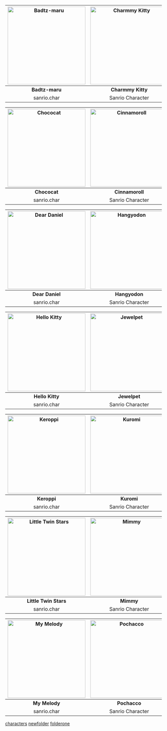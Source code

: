 

<!---
github stop support image resize in []() format
https://stackoverflow.com/questions/24383700/resize-image-in-the-wiki-of-github-using-markdown
| ![Badtz-maru](https://i.pinimg.com/474x/2f/aa/03/2faa03efeee3137f39a4356d59b695f0.jpg) | ![Charmmy Kitty](https://i.pinimg.com/1200x/9b/89/a7/9b89a742252fb51b297277a3cf4de9b2.jpg) |
| Left  | Right |
--->

| <img src="https://i.pinimg.com/474x/2f/aa/03/2faa03efeee3137f39a4356d59b695f0.jpg" alt = "Badtz-maru" style="width:250px;height:250px" /> | <img src="https://i.pinimg.com/1200x/9b/89/a7/9b89a742252fb51b297277a3cf4de9b2.jpg" alt = "Charmmy Kitty" style="width:250px;height:250px"/> |
| :---: | :---: |
| **Badtz-maru**  |  **Charmmy Kitty** |
| sanrio.char         | Sanrio Character       |

| <img src="https://i.pinimg.com/1200x/09/6a/1e/096a1e18f9c623c2536ed65d860df326.jpg" alt="Chococat" style="width:250px;height:250px" /> | <img src="https://i.pinimg.com/564x/1d/9c/fa/1d9cfa5b7db062a939a8930b2ce4e8be.jpg" alt="Cinnamoroll" style="width:250px;height:250px" /> |
| :---: | :---: |
| **Chococat**  |  **Cinnamoroll** |
| sanrio.char         | Sanrio Character       |

| <img src="https://i.pinimg.com/564x/de/11/a6/de11a621fda227847d2895c8eeb4f6f6.jpg" alt="Dear Daniel" style="width:250px;height:250px" /> | <img src="https://i.pinimg.com/564x/d4/e2/5f/d4e25f1442ed8cfe66380991fe291031.jpg" alt="Hangyodon" style="width:250px;height:250px" /> |
| :---: | :---: |
| **Dear Daniel**  |  **Hangyodon** |
| sanrio.char         | Sanrio Character       |

| <img src="https://i.pinimg.com/564x/84/a0/74/84a07434d8b01e4996013dcc6de721a3.jpg" alt="Hello Kitty" style="width:250px;height:250px" /> | <img src="https://i.pinimg.com/564x/45/48/49/454849fad4226a3dd949883b9c554f91.jpg" alt="Jewelpet" style="width:250px;height:250px" /> |
| :---: | :---: |
| **Hello Kitty**  |  **Jewelpet** |
| sanrio.char         | Sanrio Character       |

| <img src="https://i.pinimg.com/564x/ea/ae/b5/eaaeb5a83b36c7386c72be8bfcfc14f0.jpg" alt="Keroppi" style="width:250px;height:250px" /> | <img src="https://i.pinimg.com/564x/d6/84/06/d684069d7b01f4e8abc9e2fe4fdc9fbd.jpg" alt="Kuromi" style="width:250px;height:250px" /> |
| :---: | :---: |
| **Keroppi**  |  **Kuromi** |
| sanrio.char         | Sanrio Character       |

| <img src="https://i.pinimg.com/564x/44/3b/d4/443bd4de657572085c92f7ad78e35974.jpg" alt="Little Twin Stars" style="width:250px;height:250px" /> | <img src="https://i.pinimg.com/564x/ed/12/1f/ed121f003e05a73a0d7e98221fd1a272.jpg" alt="Mimmy" style="width:250px;height:250px" /> |
| :---: | :---: |
| **Little Twin Stars**  |  **Mimmy** |
| sanrio.char         | Sanrio Character       |

| <img src="https://i.pinimg.com/564x/6c/11/ea/6c11ea7c4bfe698b857af19526dd7b68.jpg" alt="My Melody" style="width:250px;height:250px" /> | <img src="https://i.pinimg.com/750x/31/6a/59/316a59ef97ec56d22e71ab2d913d1f05.jpg" alt="Pochacco" style="width:250px;height:250px" /> |
| :---: | :---: |
| **My Melody**  |  **Pochacco** |
| sanrio.char         | Sanrio Character       |

[characters](characters/)  [newfolder](newfolder/)   [folderone](newfolder/)


  
